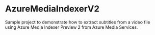 # AzureMediaIndexerV2
Sample project to demonstrate how to extract subtitles from a video file using Azure Media Indexer Preview 2 from Azure Media Services.
